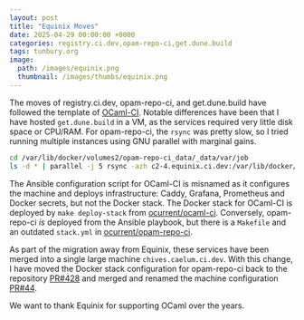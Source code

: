 ```yaml
---
layout: post
title: "Equinix Moves"
date: 2025-04-29 00:00:00 +0000
categories: registry.ci.dev,opam-repo-ci,get.dune.build
tags: tunbury.org
image:
  path: /images/equinix.png
  thumbnail: /images/thumbs/equinix.png
---
```


The moves of registry.ci.dev, opam-repo-ci, and get.dune.build have followed the template of [OCaml-CI](https://www.tunbury.org/ocaml-ci/). Notable differences have been that I have hosted `get.dune.build` in a VM, as the services required very little disk space or CPU/RAM. For opam-repo-ci, the `rsync` was pretty slow, so I tried running multiple instances using GNU parallel with marginal gains.

```sh
cd /var/lib/docker/volumes2/opam-repo-ci_data/_data/var/job
ls -d * | parallel -j 5 rsync -azh c2-4.equinix.ci.dev:/var/lib/docker/volumes/opam-repo-ci_data/_data/var/job/{}/ {}/
```

The Ansible configuration script for OCaml-CI is misnamed as it configures the machine and deploys infrastructure: Caddy, Grafana, Prometheus and Docker secrets, but not the Docker stack. The Docker stack for OCaml-CI is deployed by `make deploy-stack` from [ocurrent/ocaml-ci](https://github.com/ocurrent/ocaml-ci). Conversely, opam-repo-ci _is_ deployed from the Ansible playbook, but there is a `Makefile` and an outdated `stack.yml` in [ocurrent/opam-repo-ci](https://github.com/ocurrent/opam-repo-ci).

As part of the migration away from Equinix, these services have been merged into a single large machine `chives.caelum.ci.dev`. With this change, I have moved the Docker stack configuration for opam-repo-ci back to the repository [PR#428](https://github.com/ocurrent/opam-repo-ci/pull/428) and merged and renamed the machine configuration [PR#44](https://github.com/mtelvers/ansible/pull/44).

We want to thank Equinix for supporting OCaml over the years.
